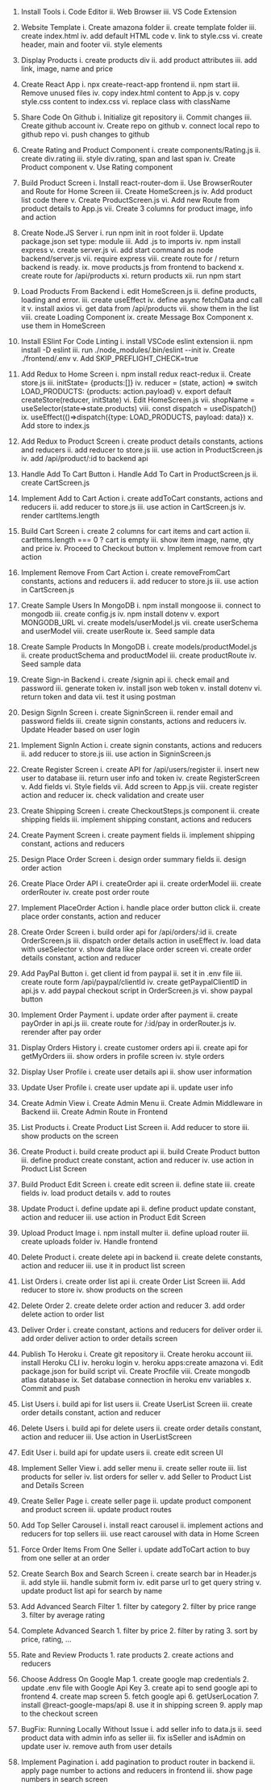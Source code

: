1. Install Tools
        i. Code Editor
        ii. Web Browser
        iii. VS Code Extension

2. Website Template
        i. Create amazona folder
        ii. create template folder
        iii. create index.html
        iv. add default HTML code
        v. link to style.css
        vi. create header, main and footer
        vii. style elements

3. Display Products
        i. create products div
        ii. add product attributes
        iii. add link, image, name and price

4. Create React App
        i. npx create-react-app frontend
        ii. npm start
        iii. Remove unused files
        iv. copy index.html content to App.js
        v. copy style.css content to index.css
        vi. replace class with className

5. Share Code On Github
        i. Initialize git repository
        ii. Commit changes
        iii. Create github account
        iv. Create repo on github
        v. connect local repo to github repo
        vi. push changes to github

6. Create Rating and Product Component
        i. create components/Rating.js
        ii. create div.rating
        iii. style div.rating, span and last span
        iv. Create Product component
        v. Use Rating component

7. Build Product Screen
        i. Install react-router-dom
        ii. Use BrowserRouter and Route for Home Screen
        iii. Create HomeScreen.js
        iv. Add product list code there
        v. Create ProductScreen.js
        vi. Add new Route from product details to App.js
        vii. Create 3 columns for product image, info and action

8. Create Node.JS Server
        i. run npm init in root folder
        ii. Update package.json set type: module
        iii. Add .js to imports
        iv. npm install express
        v. create server.js
        vi. add start command as node backend/server.js
        vii. require express
        viii. create route for / return backend is ready.
        ix. move products.js from frontend to backend
        x. create route for /api/products
        xi. return products
        xii. run npm start

9. Load Products From Backend
        i. edit HomeScreen.js
        ii. define products, loading and error.
        iii. create useEffect
        iv. define async fetchData and call it
        v. install axios
        vi. get data from /api/products
        vii. show them in the list
        viii. create Loading Component
        ix. create Message Box Component
        x. use them in HomeScreen

10. Install ESlint For Code Linting
        i. install VSCode eslint extension
        ii. npm install -D eslint
        iii. run ./node_modules/.bin/eslint --init
        iv. Create ./frontend/.env
        v. Add SKIP_PREFLIGHT_CHECK=true

11. Add Redux to Home Screen
        i. npm install redux react-redux
        ii. Create store.js
        iii. initState= {products:[]}
        iv. reducer = (state, action) => switch LOAD_PRODUCTS: {products: action.payload}
        v. export default createStore(reducer, initState)
        vi. Edit HomeScreen.js
        vii. shopName = useSelector(state=>state.products)
        viii. const dispatch = useDispatch()
        ix. useEffect(()=>dispatch({type: LOAD_PRODUCTS, payload: data})
        x. Add store to index.js

12. Add Redux to Product Screen
        i. create product details constants, actions and reducers
        ii. add reducer to store.js
        iii. use action in ProductScreen.js
        iv. add /api/product/:id to backend api

13. Handle Add To Cart Button
        i. Handle Add To Cart in ProductScreen.js
        ii. create CartScreen.js

14. Implement Add to Cart Action
        i. create addToCart constants, actions and reducers
        ii. add reducer to store.js
        iii. use action in CartScreen.js
        iv. render cartItems.length

15. Build Cart Screen
        i. create 2 columns for cart items and cart action
        ii. cartItems.length === 0 ? cart is empty
        iii. show item image, name, qty and price
        iv. Proceed to Checkout button
        v. Implement remove from cart action

16. Implement Remove From Cart Action
        i. create removeFromCart constants, actions and reducers
        ii. add reducer to store.js
        iii. use action in CartScreen.js

17. Create Sample Users In MongoDB
        i. npm install mongoose
        ii. connect to mongodb
        iii. create config.js
        iv. npm install dotenv
        v. export MONGODB_URL
        vi. create models/userModel.js
        vii. create userSchema and userModel
        viii. create userRoute
        ix. Seed sample data

18. Create Sample Products In MongoDB
        i. create models/productModel.js
        ii. create productSchema and productModel
        iii. create productRoute
        iv. Seed sample data

19. Create Sign-in Backend
        i. create /signin api
        ii. check email and password
        iii. generate token
        iv. install json web token
        v. install dotenv
        vi. return token and data
        vii. test it using postman

20. Design SignIn Screen
        i. create SigninScreen
        ii. render email and password fields
        iii. create signin constants, actions and reducers
        iv. Update Header based on user login

21. Implement SignIn Action
        i. create signin constants, actions and reducers
        ii. add reducer to store.js
        iii. use action in SigninScreen.js

22. Create Register Screen
        i. create API for /api/users/register
        ii. insert new user to database
        iii. return user info and token
        iv. create RegisterScreen
        v. Add fields
        vi. Style fields
        vii. Add screen to App.js
        viii. create register action and reducer
        ix. check validation and create user

23. Create Shipping Screen
        i. create CheckoutSteps.js component
        ii. create shipping fields
        iii. implement shipping constant, actions and reducers
24. Create Payment Screen
        i. create payment fields
        ii. implement shipping constant, actions and reducers
25. Design Place Order Screen
        i. design order summary fields
        ii. design order action
26. Create Place Order API
        i. createOrder api
        ii. create orderModel
        iii. create orderRouter
        iv. create post order route
27. Implement PlaceOrder Action
        i. handle place order button click
        ii. create place order constants, action and reducer
28. Create Order Screen
        i. build order api for /api/orders/:id
        ii. create OrderScreen.js
        iii. dispatch order details action in useEffect
        iv. load data with useSelector
        v. show data like place order screen
        vi. create order details constant, action and reducer
29. Add PayPal Button
        i. get client id from paypal
        ii. set it in .env file
        iii. create route form /api/paypal/clientId
        iv. create getPaypalClientID in api.js
        v. add paypal checkout script in OrderScreen.js
        vi. show paypal button
30. Implement Order Payment
        i. update order after payment
        ii. create payOrder in api.js
        iii. create route for /:id/pay in orderRouter.js
        iv. rerender after pay order
31. Display Orders History
        i. create customer orders api
        ii. create api for getMyOrders
        iii. show orders in profile screen
        iv. style orders
32. Display User Profile
        i. create user details api
        ii. show user information
33. Update User Profile
        i. create user update api
        ii. update user info
34. Create Admin View
        i. Create Admin Menu
        ii. Create Admin Middleware in Backend
        iii. Create Admin Route in Frontend
35. List Products
        i. Create Product List Screen
        ii. Add reducer to store
        iii. show products on the screen
36. Create Product
        i. build create product api
        ii. build Create Product button
        iii. define product create constant, action and reducer
        iv. use action in Product List Screen
37. Build Product Edit Screen
        i. create edit screen
        ii. define state
        iii. create fields
        iv. load product details
        v. add to routes
38. Update Product
        i. define update api
        ii. define product update constant, action and reducer
        iii. use action in Product Edit Screen
39. Upload Product Image
        i. npm install multer
        ii. define upload router
        iii. create uploads folder
        iv. Handle frontend
40. Delete Product
        i. create delete api in backend
        ii. create delete constants, action and reducer
        iii. use it in product list screen
41. List Orders
        i. create order list api
        ii. create Order List Screen
        iii. Add reducer to store
        iv. show products on the screen
42. Delete Order 2. create delete order action and reducer 3. add order delete action to order list
43. Deliver Order
        i. create constant, actions and reducers for deliver order
        ii. add order deliver action to order details screen
44. Publish To Heroku
        i. Create git repository
        ii. Create heroku account
        iii. install Heroku CLI
        iv. heroku login
        v. heroku apps:create amazona
        vi. Edit package.json for build script
        vii. Create Procfile
        viii. Create mongodb atlas database
        ix. Set database connection in heroku env variables
        x. Commit and push
45. List Users
        i. build api for list users
        ii. Create UserList Screen
        iii. create order details constant, action and reducer
46. Delete Users
        i. build api for delete users
        ii. create order details constant, action and reducer
        iii. Use action in UserListScreen
47. Edit User
        i. build api for update users
        ii. create edit screen UI
48. Implement Seller View
        i. add seller menu
        ii. create seller route
        iii. list products for seller
        iv. list orders for seller
        v. add Seller to Product List and Details Screen
49. Create Seller Page
        i. create seller page
        ii. update product component and product screen
        iii. update product routes
50. Add Top Seller Carousel
        i. install react carousel
        ii. implement actions and reducers for top sellers
        iii. use react carousel with data in Home Screen
51. Force Order Items From One Seller
        i. update addToCart action to buy from one seller at an order
52. Create Search Box and Search Screen
        i. create search bar in Header.js
        ii. add style
        iii. handle submit form
        iv. edit parse url to get query string
        v. update product list api for search by name
53. Add Advanced Search Filter 1. filter by category 2. filter by price range 3. filter by average rating
54. Complete Advanced Search 1. filter by price 2. filter by rating 3. sort by price, rating, ...
55. Rate and Review Products 1. rate products 2. create actions and reducers
56. Choose Address On Google Map 1. create google map credentials 2. update .env file with Google Api Key 3. create api to send google api to frontend 4. create map screen 5. fetch google api 6. getUserLocation 7. install @react-google-maps/api 8. use it in shipping screen 9. apply map to the checkout screen
57. BugFix: Running Locally Without Issue
        i. add seller info to data.js
        ii. seed product data with admin info as seller
        iii. fix isSeller and isAdmin on update user
        iv. remove auth from user details
58. Implement Pagination
        i. add pagination to product router in backend
        ii. apply page number to actions and reducers in frontend
        iii. show page numbers in search screen


